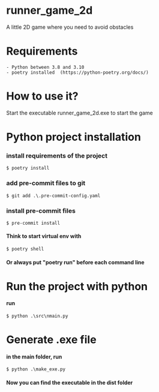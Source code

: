 # runner_game_2d

A little 2D game where you need to avoid obstacles


# Requirements
    - Python between 3.8 and 3.10
    - poetry installed  (https://python-poetry.org/docs/)


# How to use it?

Start the executable runner_game_2d.exe to start the game



# Python project installation
### install requirements of the project
    $ poetry install
### add pre-commit files to git
    $ git add .\.pre-commit-config.yaml
### install pre-commit files
    $ pre-commit install
#### Think to start virtual env with
    $ poetry shell
#### Or always put "poetry run" before each command line


# Run the project with python
#### run
    $ python .\src\nmain.py



# Generate .exe file
#### in the main folder, run
    $ python .\make_exe.py
#### Now you can find the executable in the dist folder